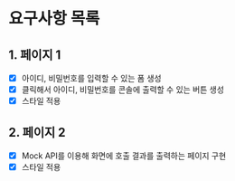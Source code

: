 # 요구사항 목록

## 1. 페이지 1
- [x] 아이디, 비밀번호를 입력할 수 있는 폼 생성
- [x] 클릭해서 아이디, 비밀번호를 콘솔에 출력할 수 있는 버튼 생성
- [x] 스타일 적용

## 2. 페이지 2
- [x] Mock API를 이용해 화면에 호출 결과를 출력하는 페이지 구현
- [x] 스타일 적용